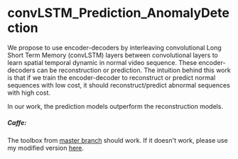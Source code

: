 # convLSTM_Prediction_AnomalyDetection
We propose to use encoder-decoders by interleaving convolutional Long Short Term Memory (convLSTM) layers between convolutional layers to learn spatial temporal dynamic in normal video sequence. These encoder-decoders can be reconstruction or prediction. The intuition behind this work is that if we train the encoder-decoder to reconstruct or predict normal sequences with low cost, it should reconstruct/predict abnormal sequences with high cost. 

In our work, the prediction models outperform the reconstruction models. 

##### Caffe: 
The toolbox from [master branch](https://github.com/BVLC/caffe.git) should work. If it doesn't work, please use my modified version [here](https://github.com/t2mhanh/caffe_convLSTM_WTA.git). 
